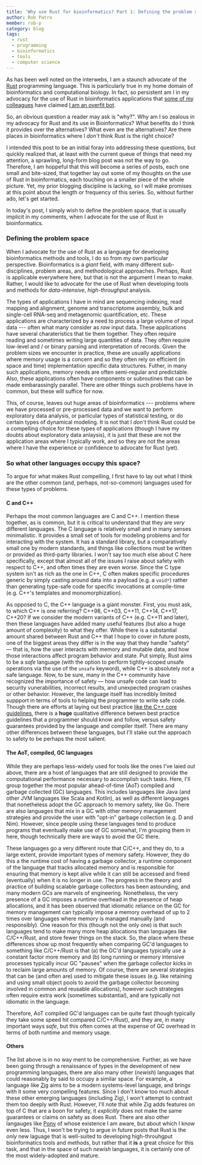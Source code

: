 ```yaml
---
title: 'Why use Rust for bioinformatics? Part 1: Defining the problem space.'
author: Rob Patro
member: rob-p
category: blog
tags:
  - rust
  - programming
  - bioinformatics
  - tools
  - computer science
---
```


As has been well noted on the interwebs, I am a staunch advocate of the [Rust](https://www.rust-lang.org) 
programming language.  This is particularly true in my home domain of bioinformatics and computational biology.
In fact, so persistent am I in my advocacy for the use of Rust in bioinformatics applications that [some of my colleagues](https://kamimrcht.github.io/webpage/)
have claimed [I am an overfit bot](https://twitter.com/CamilleMrcht/status/1522609312006344705?s=20&t=xH6INShi5gwSSHIZlqfoDw).

So, an obvious question a reader may ask is "why?".  Why am I so zealous in my advocacy for Rust and its use in 
Bioinformatics?  What benefits do I think it provides over the alternatives? What even are the alternatives? 
Are there places in bioinformatics where I *don't* think Rust is the right choice?

I intended this post to be an initial foray into addressing these questions, but quickly realized that, at least with 
the current queue of things that need my attention, a sprawling, long-form blog post was not the way to go.
Therefore, I am hoppeful that this will become a series of posts, each one small and bite-sized, that together 
lay out some of my thoughts on the use of Rust in bioinformatics, each touching on a smaller piece of the whole 
picture. Yet, my prior blogging discipline is lacking, so I will make promises at this point about the length or 
frequency of this series.  So, without further ado, let's get started.

In today's post, I simply wish to define the problem space, that is usually implicit in my comments, when I advocate
for the use of Rust in bioinformatics.

### Defining the problem space

When I advocate for the use of Rust as a language for developing bioinformatics methods and tools, I do so from my own
particular perspective. Bioinformatics is a *giant* field, with many different sub-disciplines, problem areas, and methodological
approaches.  Perhaps, Rust is applicable everywhere here, but that is not the argument I mean to make.  Rather, I would like 
to advocate for the use of Rust when developing tools and methods for *data-intensive*, *high-throughput* analysis.  

The types of applications I have in mind are sequencing indexing, read mapping and alignment, genome and transcriptome assembly, bulk and
single-cell RNA-seq and metagenomic quantification, etc.  These applications are characterized by a need to process a large volume 
of input data --- often what many consider as *raw* input data. These applications have several charateristics that tie them together.
They often require reading and sometimes writing large quantities of data.  They often require low-level and / or binary parsing and 
interpretation of records.  Given the problem sizes we encounter in practice, these are usually applications where memory usage is a 
concern and so they often rely on efficient (in space and time) implementation specific data structures.  Futher, in many such applications,
memory needs are often semi-regular and predictable.  Also, these applications often have components or subroutines that 
can be made embarassingly parallel.  There are other things such problems have in common, but these will suffice for now.

This, of course, leaves out huge areas of bioinformatics --- problems where we have processed or pre-processed data and we want to perform 
exploratory data analysis, or particular types of statistical testing, or do certain types of dynamical modeling.  It is not that I *don't*
think Rust could be a compelling choice for these types of applications (though I have my doubts about exploratory data anlaysis), it is just 
that these are not the application areas where I typically work, and so they are not the areas where I have the experience or confidence 
to advocate for Rust (yet).

### So what other languages occupy this space?

To argue for what makes Rust compelling, I first have to lay out what I think are the other common (and, perhaps, not-so-common) languages
used for these types of problems.  

#### C and C++

Perhaps the most common languages are C and C++.  I mention these together, as is common, but it is 
critical to understand that they are *very* different languages.  The C language is relatively small and in many senses minimalistic. It
provides a small set of tools for modeling problems and for interacting with the system. It has a standard library, but a comparatively 
small one by modern standards, and things like collections must be written or provided as third-party libraries. I won't say too much 
else about C here specifically, except that almost all of the issues I raise about safety with respect to C++, and often times they are
even worse.  Since the C type system isn't as rich as the one in C++, C often makes specific procedures generic by simply casting around 
data into a payload (e.g. a `void*`) rather than generating type-safe code for specific invocations at compile-time (e.g. C++'s templates 
and monomorphization).

As opposed to C, the C++ language is a giant monster.  First, you must ask, to which C++ is one referring? C++98, C++03, C++11, C++14, C++17, C++20?
If we consider the modern variants of C++ (e.g. C++11 and later), then these languages have added many useful features (but also a huge amount of 
complexity) to what they offer.  While there is a substantial amount shared between Rust and C++ that I hope to cover in future posts, one of the 
biggest areas they differ is in the way that they handle "safety" — that is, how the user interacts with memory and mutable data, and how those 
interactions affect program behavior and state. Put simply, Rust aims to be a *safe* language (with the option to perform tightly-scoped 
unsafe operations via the use of the `unsafe` keyword), while C++ is absolutely *not* a safe language.  Now, to be sure, many in the C++ 
community have recognized the importance of safety — how unsafe code can lead to security vunerabilities, incorrect results, and unexpected 
program crashes or other behavior.  However, the language itself has incredibly limited suppport in terms of tools to helping the programmer 
to write safe code. Though there are efforts at laying out best practice [like the C++ core guidelines](https://isocpp.github.io/CppCoreGuidelines/CppCoreGuidelines),
there is a **huge** qualitative difference betwen best practice guidelines that a programmer should know and follow, versus safety guarantees
provided by the language and compiler itself.  There are many other differences between these languages, but I'll stake out the approach to 
safety to be perhaps the most salient.

#### The AoT, compiled, GC languages

While they are perhaps less-widely used for tools like the ones I've laied out above, there are a host of languages that are still designed 
to provide the computational performance necessary to accomplish such tasks. Here, I'll group together the most popular ahead-of-time (AoT) 
compiled and garbage collected (GC) languages.  This includes languages like Java (and other JVM languages like Scala and Kotlin), as well as 
different languages that nonetheless adopt the GC approach to memory safety, like Go. There are also languages that mix in a GC with other memory management strategies and provide the user with "opt-in" garbage collection 
(e.g. D and Nim).  However, since people using these languages tend to produce programs that eventually make use of GC somewhat,  I'm grouping them in here,
though technically there are ways to avoid the GC there.

These languages go a very different route that C/C++, and they do, to a large extent, provide important types of memory safety. However, they 
do this a the runtime cost of having a garbage collector, a runtime component of the language that tracks allocated memory and is responsible 
for ensuring that memory is kept alive while it can still be accessed and freed (eventually) when it is no longer in use.  The progress in the 
theory and practice of building scalable garbage collectors has been astounding, and many modern GCs are marvels of engineering. Nonetheless, 
the very presence of a GC imposes a runtime overhead in the presence of heap allocations, and it has been observed that idiomatic reliance on 
the GC for memory management can typically impose a memory overhead of up to 2 times over languages where memory is managed manually (and 
responsibly).  One reason for this (though not the only one) is that such languages tend to make many more heap allocations than languages 
like C/C++/Rust, and store fewer things on the stack. So, the place where these differences show up most frequently when comparing GC'd languages to something like C/C++/Rust is that (a) the 
GC'd languages typically use a constant factor more memory and (b) long running or memory intensive processes typically incur GC "pauses" 
when the garbage collector kicks in to reclaim large amounts of memory.  Of course, there are several strategies that can be (and often are)
used to mitigate these issues (e.g. like retaining and using small object pools to avoid the garbage collector becoming involved in common and 
reusable allocations), however such strategies often require extra work (sometimes substantial), and are typically not idiomatic in the language.

Therefore, AoT compiled GC'd languages can be quite fast (though typically they take some speed hit compared C/C++/Rust), and they are, in many 
important ways *safe*, but this often comes at the expense of GC overhead in terms of both runtime and memory usage.

#### Others 

The list above is in no way ment to be comprehensive. Further, as we have been going through a renaissance of types in the development of new 
programming languages, there are also many other (*newish*) languages that could reasonably by said to occupy a similar space. For example, a language 
like [Zig](https://ziglang.org/) aims to be a modern systems-level language, and brings with it some very compelling features.  Since I don't know too much 
about these other emerging languages (including Zig), I won't attempt to contrast them too deeply with Rust.  However, I'll note that while Zig adds features 
on top of C that are a boon for safety, it *explicitly* does not make the same guarantees or claims on safety as does Rust.  There are also other langauges 
like [Pony](https://www.ponylang.io/) of whose existence I am aware, but about which I know even less.  Thus, I won't be trying to argue in future posts that 
Rust is the *only* new laguage that is well-suited to developing high-throuhgput bioinformatics tools and methods, but rather that it **is** a great choice 
for this task, and that in the space of such *newish* languages, it is certainly one of the most widely-adopted and mature.
